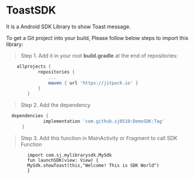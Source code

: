 # ToastSDK
It is a Android SDK Library to show Toast message.

To get a Git project into your build, Please follow below steps to import this library:

> Step 1. Add it in your root **build.gradle** at the end of repositories:

```gradle
    allprojects {
    		repositories {
    			...
    			maven { url 'https://jitpack.io' }
    		}
    	}
```

> Step 2. Add the dependency
  ```gradle
    dependencies {
    	        implementation 'com.github.sj0510:DemoSDK:Tag'
    	}
   ```
> Step 3. Add this function in MainActivity or Fragment to call SDK Function

```MainActivity
        import com.sj.mylibrarysdk.MySdk
        fun launchSDK(view: View) {
        MySdk.showToast(this,"Welcome! This is SDK World")
        }
 ```
